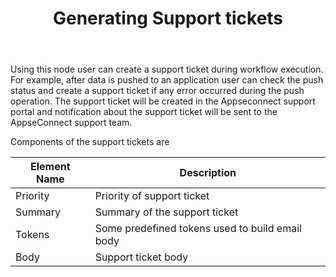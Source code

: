 ﻿---
title: "Generating Support tickets"
toc: true
tag: developers
category: "Workflow"
menus: 
    nodesaction:
        icon: fa fa-link
        title: "Support Tickets" 
        identifier: nodesactionsupport
---
Using this node user can create a support ticket during workflow execution. For example, after data is pushed to an application user can check the push status and create a support ticket if any error occurred during the push operation. The support ticket will be created in the Appseconnect support portal and notification about the support ticket will be sent to the AppseConnect support team.

Components of the support tickets are 

|  Element Name | Description  |
|---|---|
| Priority  | Priority of support ticket |
| Summary  | Summary of the support ticket |
| Tokens  | Some predefined tokens used to build email body|
| Body  | Support ticket body |